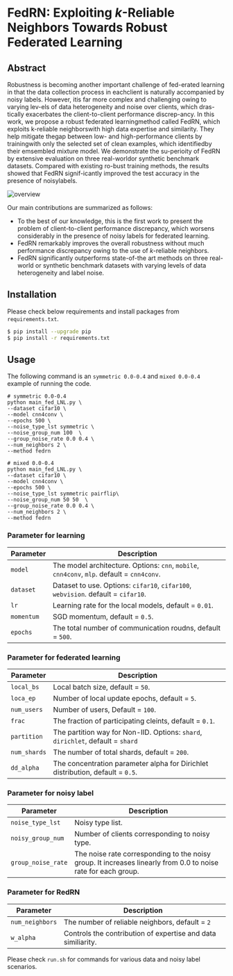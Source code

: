 # FedRN: Exploiting $k$-Reliable Neighbors Towards Robust Federated Learning


## Abstract
Robustness is becoming another important challenge of fed-erated  learning  in  that  the  data  collection  process  in  eachclient is naturally accompanied by noisy labels. However, itis far more complex and challenging owing to varying lev-els of data heterogeneity and noise over clients, which dras-tically exacerbates the client-to-client performance discrep-ancy.  In  this  work,  we  propose  a  robust  federated  learningmethod  called  FedRN,  which  exploits  k-reliable  neighborswith high data expertise and similarity. They help mitigate thegap between low- and high-performance clients by trainingwith only the selected set of clean examples, which identifiedby their emsembled mixture model. We demonstrate the su-perioity of FedRN by extensive evaluation on three real-worldor synthetic benchmark datasets. Compared with existing ro-bust training methods, the results showed that FedRN signif-icantly improved the test accuracy in the presence of noisylabels.

![overview](https://user-images.githubusercontent.com/12638561/132161397-d433a036-0757-4ae0-8c19-aa8a13e339f8.png)


Our main contributions are summarized as follows:
* To the best of our knowledge, this is the first work to present the problem of client-to-client performance discrepancy, which worsens considerably in the presence of noisy labels for federated learning. 
* FedRN remarkably improves the overall robustness without much performance discrepancy owing to the use of $k$-reliable neighbors.
* FedRN significantly outperforms state-of-the art methods on three real-world or synthetic benchmark datasets with varying levels of data heterogeneity and label noise.


## Installation
Please check below requirements and install packages from `requirements.txt`.

```bash
$ pip install --upgrade pip
$ pip install -r requirements.txt
```

## Usage
The following command is an `symmetric 0.0-0.4` and `mixed 0.0-0.4` example of running the code.

```
# symmetric 0.0-0.4
python main_fed_LNL.py \
--dataset cifar10 \
--model cnn4conv \
--epochs 500 \
--noise_type_lst symmetric \
--noise_group_num 100  \
--group_noise_rate 0.0 0.4 \
--num_neighbors 2 \
--method fedrn
```

```
# mixed 0.0-0.4
python main_fed_LNL.py \
--dataset cifar10 \
--model cnn4conv \
--epochs 500 \
--noise_type_lst symmetric pairflip\
--noise_group_num 50 50  \
--group_noise_rate 0.0 0.4 \
--num_neighbors 2 \
--method fedrn
```

### Parameter for learning
| Parameter                      | Description                                 |
| ----------------------------- | ---------------------------------------- |
| `model` | The model architecture. Options: `cnn`, `mobile`, `cnn4conv`, `mlp`. default = `cnn4conv`. |
| `dataset`      | Dataset to use. Options:  `cifar10`, `cifar100`, `webvision`. default = `cifar10`. |
| `lr` | Learning rate for the local models, default = `0.01`. |
| `momentum` | SGD momentum, default = `0.5`. |
| `epochs` | The total number of communication roudns, default = `500`. |

### Parameter for federated learning
| Parameter                      | Description                                 |
| ----------------------------- | ---------------------------------------- |
| `local_bs` | Local batch size, default = `50`. |
| `loca_ep` | Number of local update epochs, default = `5`. |
| `num_users` | Number of users, Default = `100`. |
| `frac` | The fraction of participating cleints, default = `0.1`. |
| `partition`    | The partition way for Non-IID. Options: `shard`, `dirichlet`, default = `shard` |
| `num_shards` | The number of total shards, default = `200`. |
| `dd_alpha` | The concentration parameter alpha for Dirichlet distribution, default = `0.5`. |


### Parameter for noisy label
| Parameter                      | Description                                 |
| ----------------------------- | ---------------------------------------- |
| `noise_type_lst` |  Noisy type list. |
| `noisy_group_num`  | Number of clients corresponding to noisy type. |
| `group_noise_rate` | The noise rate corresponding to the noisy group. It increases linearly from 0.0 to noise rate for each group. |

### Parameter for RedRN
| Parameter                      | Description                                 |
| ----------------------------- | ---------------------------------------- |
| `num_neighbors` |  The number of reliable neighbors, default = `2` |
| `w_alpha` | Controls the contribution of expertise and data similiarity.|  |

Please check `run.sh` for commands for various data and noisy label scenarios.
